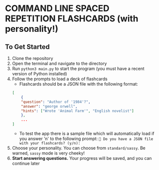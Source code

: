 # COMMAND LINE SPACED REPETITION FLASHCARDS (with personality!)

## To Get Started

1. Clone the repository
2. Open the terminal and navigate to the directory
3. Run `python3 main.py` to start the program (you must have a recent version of
   Python installed)
4. Follow the prompts to load a deck of flashcards
   - Flashcards should be a JSON file with the following format:
   ```json
   [
       {
       "question": "Author of '1984'?",
       "answer": "george orwell",
       "hints": ["Wrote 'Animal Farm'", "English novelist"]
       },
       ...
   ]
   ```
   - To test the app there is a sample file which will automatically load if you
     answer 'n' to the following prompt:
     `📂 Do you have a JSON file with your flashcards? (y/n):`
5. Choose your personality. You can choose from `standard/sassy`. Be warned,
   `sassy` mode is very cheeky!
6. **Start answering questions.** Your progress will be saved, and you can
   continue later
